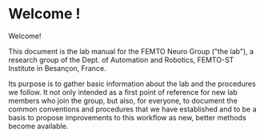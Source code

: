 
# Welcome !

Welcome!

This document is the lab manual for the FEMTO Neuro Group ("the lab"), a research group of the Dept. of Automation and Robotics, FEMTO-ST Institute in Besançon, France. 

Its purpose is to gather basic information about the lab and the procedures we follow. It not only intended as a first point of reference for new lab members who join the group, but also, for everyone, to document the common conventions and procedures that we have established and to be a basis to propose improvements to this workflow as new, better methods become available.












